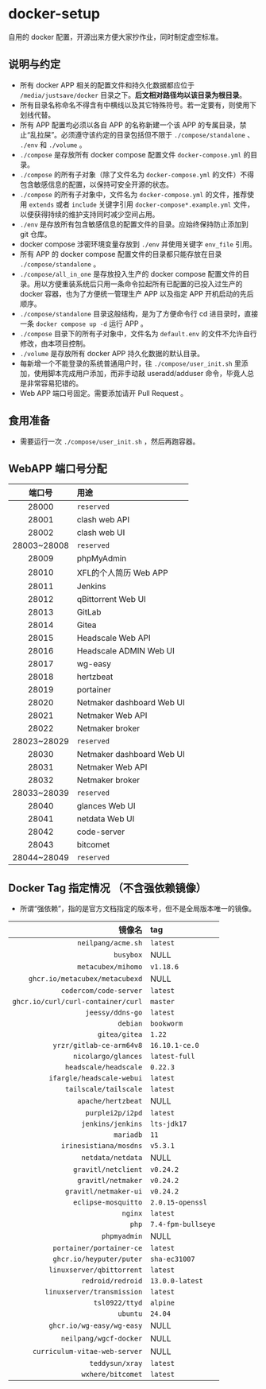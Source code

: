 # docker-setup

自用的 docker 配置，开源出来方便大家抄作业，同时制定虚空标准。  

## 说明与约定

- 所有 docker APP 相关的配置文件和持久化数据都应位于 `/media/justsave/docker` 目录之下。**后文相对路径均以该目录为根目录**。  
- 所有目录名称命名不得含有中横线以及其它特殊符号。若一定要有，则使用下划线代替。  
- 所有 APP 配置均必须以各自 APP 的名称新建一个该 APP 的专属目录，禁止“乱拉屎”。必须遵守该约定的目录包括但不限于 `./compose/standalone` 、 `./env` 和 `./volume` 。  
- `./compose` 是存放所有 docker compose 配置文件 `docker-compose.yml` 的目录。  
- `./compose` 的所有子对象（除了文件名为 `docker-compose.yml` 的文件）不得包含敏感信息的配置，以保持可安全开源的状态。  
- `./compose` 的所有子对象中，文件名为 `docker-compose.yml` 的文件，推荐使用 `extends` 或者 `include` 关键字引用 `docker-compose*.example.yml` 文件，以便获得持续的维护支持同时减少空间占用。  
- `./env` 是存放所有包含敏感信息的配置文件的目录。应始终保持防止添加到 git 仓库。  
- docker compose 涉密环境变量存放到 `./env` 并使用关键字 `env_file` 引用。  
- 所有 APP 的 docker compose 配置文件的目录都只能存放在目录 `./compose/standalone` 。
- `./compose/all_in_one` 是存放投入生产的 docker compose 配置文件的目录。用以方便重装系统后只用一条命令拉起所有已配置的已投入过生产的 docker 容器，也为了方便统一管理生产 APP 以及指定 APP 开机启动的先后顺序。  
- `./compose/standalone` 目录这般结构，是为了方便命令行 cd 进目录时，直接一条 `docker compose up -d` 运行 APP 。  
- `./compose` 目录下的所有子对象中，文件名为 `default.env` 的文件不允许自行修改，由本项目控制。  
- `./volume` 是存放所有 docker APP 持久化数据的默认目录。  
- 每新增一个不能登录的系统普通用户时，往 `./compose/user_init.sh` 里添加，使用脚本完成用户添加，而非手动敲 useradd/adduser 命令，毕竟人总是非常容易犯错的。  
- Web APP 端口号固定。需要添加请开 Pull Request 。  

## 食用准备

- 需要运行一次 `./compose/user_init.sh` ，然后再跑容器。

## WebAPP 端口号分配

| 端口号 | 用途 |
|:-:|:-|
|28000|`reserved`|
|28001|clash web API|
|28002|clash web UI|
|28003~28008|`reserved`|
|28009|phpMyAdmin|
|28010|XFL的个人简历 Web APP|
|28011|Jenkins|
|28012|qBittorrent Web UI|
|28013|GitLab|
|28014|Gitea|
|28015|Headscale Web API|
|28016|Headscale ADMIN Web UI|
|28017|wg-easy|
|28018|hertzbeat|
|28019|portainer|
|28020|Netmaker dashboard Web UI|
|28021|Netmaker Web API|
|28022|Netmaker broker|
|28023~28029|`reserved`|
|28030|Netmaker dashboard Web UI|
|28031|Netmaker Web API|
|28032|Netmaker broker|
|28033~28039|`reserved`|
|28040|glances Web UI|
|28041|netdata Web UI|
|28042|code-server|
|28043|bitcomet|
|28044~28049|`reserved`|

## Docker Tag 指定情况 （不含强依赖镜像）  

- 所谓“强依赖”，指的是官方文档指定的版本号，但不是全局版本唯一的镜像。  

| 镜像名 | tag |
|-:|:-|
|`neilpang/acme.sh`|`latest`|
|`busybox`|NULL|
|`metacubex/mihomo`|`v1.18.6`|
|`ghcr.io/metacubex/metacubexd`|NULL|
|`codercom/code-server`|`latest`|
|`ghcr.io/curl/curl-container/curl`|`master`|
|`jeessy/ddns-go`|`latest`|
|`debian`|`bookworm`|
|`gitea/gitea`|`1.22`|
|`yrzr/gitlab-ce-arm64v8`|`16.10.1-ce.0`|
|`nicolargo/glances`|`latest-full`|
|`headscale/headscale`|`0.22.3`|
|`ifargle/headscale-webui`|`latest`|
|`tailscale/tailscale`|`latest`|
|`apache/hertzbeat`|NULL|
|`purplei2p/i2pd`|`latest`|
|`jenkins/jenkins`|`lts-jdk17`|
|`mariadb`|`11`|
|`irinesistiana/mosdns`|`v5.3.1`|
|`netdata/netdata`|NULL|
|`gravitl/netclient`|`v0.24.2`|
|`gravitl/netmaker`|`v0.24.2`|
|`gravitl/netmaker-ui`|`v0.24.2`|
|`eclipse-mosquitto`|`2.0.15-openssl`|
|`nginx`|`latest`|
|`php`|`7.4-fpm-bullseye`|
|`phpmyadmin`|NULL|
|`portainer/portainer-ce`|`latest`|
|`ghcr.io/heyputer/puter`|`sha-ec31007`|
|`linuxserver/qbittorrent`|`latest`|
|`redroid/redroid`|`13.0.0-latest`|
|`linuxserver/transmission`|`latest`|
|`tsl0922/ttyd`|`alpine`|
|`ubuntu`|`24.04`|
|`ghcr.io/wg-easy/wg-easy`|NULL|
|`neilpang/wgcf-docker`|NULL|
|`curriculum-vitae-web-server`|NULL|
|`teddysun/xray`|`latest`|
|`wxhere/bitcomet`|`latest`|
